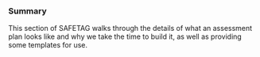 ### Summary

This section of SAFETAG walks through the details of what an assessment plan looks like and why we take the time to build it, as well as providing some templates for use.
